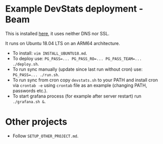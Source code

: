 # Example DevStats deployment - Beam

This is installed [here](http://147.75.97.234:3001), it uses neither DNS nor SSL.

It runs on Ubuntu 18.04 LTS on an ARM64 architecture.

- To install: `vim INSTALL_UBUNTU18.md`.
- To deploy use: `PG_PASS=... PG_PASS_RO=... PG_PASS_TEAM=... ./deploy.sh`.
- To run sync manually (update since last run without cron) use: `PG_PASS=... ./run.sh`.
- To run sync from cron copy `devstats.sh` to your PATH and install cron via `crontab -e` using `crontab` file as an example (changing PATH, passwords etc.).
- To start grafana process (for example after server restart) run `./grafana.sh &`.

# Other projects

- Follow `SETUP_OTHER_PROJECT.md`.
